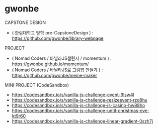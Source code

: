 # gwonbe

CAPSTONE DESIGN

- ( 한림대학교 방학 pre-CapstoneDesign ) : https://github.com/gwonbe/library-webpage

PROJECT

- ( Nomad Coders / 바닐라JS챌린지 / momentum ) : https://gwonbe.github.io/momentum/
- ( Nomad Coders / 바닐라JS로 그림앱 만들기 ) : https://github.com/gwonbe/meme-maker

MINI PROJECT (CodeSandbox)

- https://codesandbox.io/s/vanilla-js-challenge-event-9lsw4l
- https://codesandbox.io/s/vanilla-js-challenge-resizeevent-rzo8hu
- https://codesandbox.io/s/vanilla-js-challenge-js-casino-hw88ho
- https://codesandbox.io/s/vanilla-js-challenge-until-christmas-eve-kt9r60
- https://codesandbox.io/s/vanilla-js-challenge-linear-gradient-0szh7j
